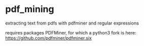 # pdf_mining
extracting text from pdfs with pdfminer and regular expressions

requires packages PDFMiner, for which a python3 fork is here:
https://github.com/pdfminer/pdfminer.six
